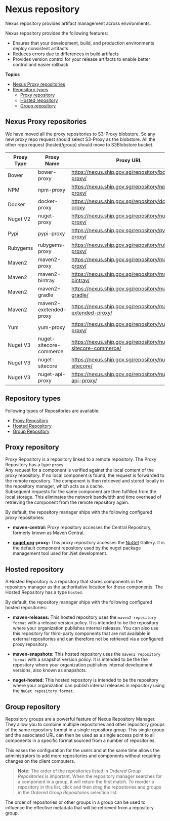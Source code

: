 # Nexus repository

Nexus repository provides artifact management across environments. 

Nexus repository provides the following features:
- Ensures that your development, build, and production environments deploy consistent artifacts  
- Reduces errors due to differences in build artifacts
- Provides version control for your release artifacts to enable better control and easier rollback


**Topics**
- [Nexus Proxy repositories](#nexus-proxy-repositories)
- [Repository types](#repository-types)
    - [Proxy repository](#proxy-repository)
    - [Hosted repository](#hosted-repository)
    - [Group repository](#group-repository)


## Nexus Proxy repositories

We have moved all the proxy repositories to S3-Proxy blobstore. So any new proxy repo request should select S3-Proxy as the blobstore.  All the other repo request (hosted/group) should move to S3Blobstore bucket. 

|Proxy Type|Proxy Name|Proxy URL|Upstream URL (in this order)|
|---|---|---|---|  
|Bower|	bower-proxy|	https://nexus.ship.gov.sg/repository/bower-proxy/	|https://registry.bower.io
|NPM|	npm-proxy|	https://nexus.ship.gov.sg/repository/npm-proxy/|	https://registry.npmjs.org/
|	Docker|	docker-proxy|	https://nexus.ship.gov.sg/repository/docker-proxy | https://registry-1.docker.io
|	Nuget V2|	nuget-proxy|	https://nexus.ship.gov.sg/repository/nuget-proxy/	|https://www.nuget.org/api/v2/
|	Pypi	|pypi-proxy|	https://nexus.ship.gov.sg/repository/pypi-proxy/	|https://pypi.org
|	Rubygems|	rubygems-proxy|	https://nexus.ship.gov.sg/repository/rubygems-proxy/	|https://rubygems.org
|	Maven2	|maven2-proxy	|https://nexus.ship.gov.sg/repository/maven2-proxy/	|https://repo.maven.apache.org/maven2
|	Maven2|	maven2-bintray	|https://nexus.ship.gov.sg/repository/maven2-bintray/	|https://jcenter.bintray.com
|	Maven2|	maven2-gradle	|https://nexus.ship.gov.sg/repository/maven2-gradle/	|https://plugins.gradle.org/m2/
|	Maven2|	maven2-exetended-proxy|	https://nexus.ship.gov.sg/repository/maven2-extended-proxy/	|https://repo1.maven.org/maven2/ <br>https://jcenter.bintray.com <br>https://plugins.gradle.org/m2/
|	Yum|	yum-proxy|	https://nexus.ship.gov.sg/repository/yum-proxy/	|http://mirror.centos.org/centos/
|	Nuget V3|	nuget-sitecore-commerce	|https://nexus.ship.gov.sg/repository/nuget-sitecore-commerce/|	https://sitecore.myget.org/F/sc-commerce-packages/api/v3/index.json
|	Nuget V3|	nuget-sitecore|	https://nexus.ship.gov.sg/repository/nuget-sitecore/|	https://sitecore.myget.org/F/sc-packages/api/v3/index.json
|	Nuget V3|	nuget-api-proxy|	https://nexus.ship.gov.sg/repository/nuget-api-proxy/	|https://api.nuget.org/v3/index.json


## Repository types

Following types of Repositories are available:
- [Proxy Repository](#proxy-repository)
- [Hosted Repository](#hosted-repository)
- [Group Repository](#group-repository)

## Proxy repository
Proxy Repository is a repository linked to a remote repository. The Proxy Repository has a type `proxy`.  
Any request for a component is verified against the local content of the proxy repository. If no local component is found, the request is forwarded to the remote repository. The component is then retrieved and stored locally in the repository manager, which acts as a cache.  
Subsequent requests for the same component are then fulfilled from the local storage. This eliminates the network bandwidth and time overhead of retrieving the component from the remote repository again.

By default, the repository manager ships with the following configured proxy repositories:

- **maven-central:** Proxy repository accesses the Central Repository, formerly known as Maven Central.

- **[nuget.org](http://nuget.org/)-proxy:** This proxy repository accesses the [NuGet](https://www.nuget.org/) Gallery. It is the default component repository used by the nuget package management tool used for .Net development.

## Hosted repository
A Hosted Repository is a repository that stores components in the repository manager as the authoritative location for these components. The Hosted Repository has a type `hosted`. 

By default, the repository manager ships with the following configured hosted repositories:

- **maven-releases:** This hosted repository uses the `maven2 repository format` with a release version policy. It is intended to be the repository where your organization publishes internal releases. You can also use this repository for third-party components that are not available in external repositories and can therefore not be retrieved via a configured proxy repository.

- **maven-snapshots:** This hosted repository uses the `maven2 repository format` with a snapshot version policy. It is intended to be the the repository where your organization publishes internal development versions, also known as snapshots.

- **nuget-hosted:** This hosted repository is intended to be the repository where your organization can publish internal releases in repository using the `NuGet repository format`.

## Group repository  

Repository groups are a powerful feature of Nexus Repository Manager. They allow you to combine multiple repositories and other repository groups of the same repository format in a single repository group. This single group and the associated URL can then be used as a single access point to all components in a specific format sourced from a number of repositories.  

This eases the configuration for the users and at the same time allows the administrators to add more repositories and components without requiring changes on the client computers.  

>**Note:** The order of the repositories listed in *Ordered Group Repositories* is important. When the repository manager searches for a component in a group, it will return the first match. To reorder a repository in this list, click and then drag the repositories and groups in the *Ordered Group Repositories* selection list.  

The order of repositories or other groups in a group can be used to influence the effective metadata that will be retrieved from a repository group.   

